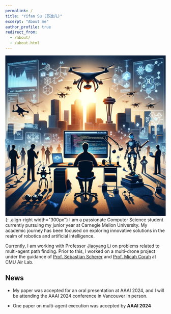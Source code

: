 ```yaml
---
permalink: /
title: "Yifan Su (苏逸凡)"
excerpt: "About me"
author_profile: true
redirect_from: 
  - /about/
  - /about.html
---
```

![home_pic](/images/home_pic.webp){: .align-right width="300px"}
I am a passionate Computer Science student currently pursuing my junior year at Carnegie Mellon University. My academic journey has been focused on exploring innovative solutions in the realm of robotics and artificial intelligence. 

Currently, I am working with Professor [Jiaoyang Li](https://jiaoyangli.me/) on problems related to multi-agent path finding. Prior to this, I worked on a multi-drone project under the guidance of [Prof. Sebastian Scherer](https://theairlab.org/team/sebastian/) and [Prof. Micah Corah](https://www.micahcorah.com/) at CMU Air Lab.

## News

- My paper was accepted for an oral presentation at AAAI 2024, and I will be attending the AAAI 2024 conference in Vancouver in person.

- One paper on multi-agent execution was accepted by **AAAI 2024**